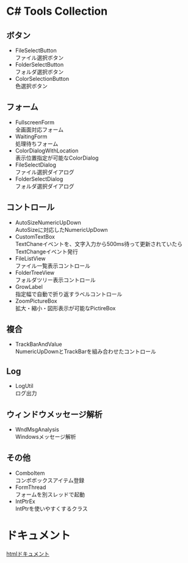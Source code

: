 # C\# Tools Collection
## ボタン
* FileSelectButton<br>ファイル選択ボタン
* FolderSelectButton<br>フォルダ選択ボタン
* ColorSelectionButton<br>色選択ボタン
## フォーム
* FullscreenForm<br>全画面対応フォーム
* WaitingForm<br>処理待ちフォーム
* ColorDialogWithLocation<br>表示位置指定が可能なColorDialog
* FileSelectDialog<br>ファイル選択ダイアログ
* FolderSelectDialog<br>フォルダ選択ダイアログ
## コントロール
* AutoSizeNumericUpDown<br>AutoSizeに対応したNumericUpDown
* CustomTextBox<br>TextChaneイベントを、文字入力から500ms待って更新されていたらTextChangeイベント発行
* FileListView<br>ファイル一覧表示コントロール
* FolderTreeView<br>フォルダツリー表示コントロール
* GrowLabel<br>指定幅で自動で折り返すラベルコントロール
* ZoomPictureBox<br>拡大・縮小・図形表示が可能なPictireBox
## 複合
* TrackBarAndValue<br>NumericUpDownとTrackBarを組み合わせたコントロール
## Log
* LogUtil<br>ログ出力
## ウィンドウメッセージ解析
* WndMsgAnalysis<br>Windowsメッセージ解析
## その他
* ComboItem<br>コンボボックスアイテム登録
* FormThread<br>フォームを別スレッドで起動
* IntPtrEx<br>IntPtrを使いやすくするクラス

# ドキュメント
[htmlドキュメント](doc/html/index.html)
